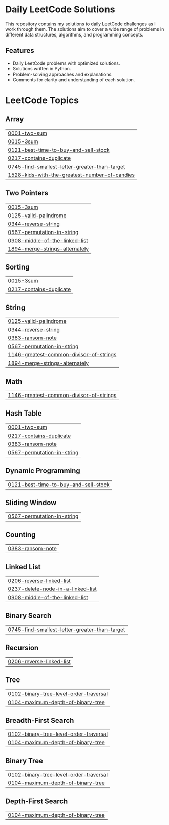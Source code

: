 ﻿
# Daily LeetCode Solutions

This repository contains my solutions to daily LeetCode challenges as I work through them. The solutions aim to cover a wide range of problems in different data structures, algorithms, and programming concepts.

## Features

- Daily LeetCode problems with optimized solutions.
- Solutions written in Python.
- Problem-solving approaches and explanations.
- Comments for clarity and understanding of each solution.


<!---LeetCode Topics Start-->
# LeetCode Topics
## Array
|  |
| ------- |
| [0001-two-sum](https://github.com/mukkss/DailyLeetCode/tree/master/0001-two-sum) |
| [0015-3sum](https://github.com/mukkss/DailyLeetCode/tree/master/0015-3sum) |
| [0121-best-time-to-buy-and-sell-stock](https://github.com/mukkss/DailyLeetCode/tree/master/0121-best-time-to-buy-and-sell-stock) |
| [0217-contains-duplicate](https://github.com/mukkss/DailyLeetCode/tree/master/0217-contains-duplicate) |
| [0745-find-smallest-letter-greater-than-target](https://github.com/mukkss/DailyLeetCode/tree/master/0745-find-smallest-letter-greater-than-target) |
| [1528-kids-with-the-greatest-number-of-candies](https://github.com/mukkss/DailyLeetCode/tree/master/1528-kids-with-the-greatest-number-of-candies) |
## Two Pointers
|  |
| ------- |
| [0015-3sum](https://github.com/mukkss/DailyLeetCode/tree/master/0015-3sum) |
| [0125-valid-palindrome](https://github.com/mukkss/DailyLeetCode/tree/master/0125-valid-palindrome) |
| [0344-reverse-string](https://github.com/mukkss/DailyLeetCode/tree/master/0344-reverse-string) |
| [0567-permutation-in-string](https://github.com/mukkss/DailyLeetCode/tree/master/0567-permutation-in-string) |
| [0908-middle-of-the-linked-list](https://github.com/mukkss/DailyLeetCode/tree/master/0908-middle-of-the-linked-list) |
| [1894-merge-strings-alternately](https://github.com/mukkss/DailyLeetCode/tree/master/1894-merge-strings-alternately) |
## Sorting
|  |
| ------- |
| [0015-3sum](https://github.com/mukkss/DailyLeetCode/tree/master/0015-3sum) |
| [0217-contains-duplicate](https://github.com/mukkss/DailyLeetCode/tree/master/0217-contains-duplicate) |
## String
|  |
| ------- |
| [0125-valid-palindrome](https://github.com/mukkss/DailyLeetCode/tree/master/0125-valid-palindrome) |
| [0344-reverse-string](https://github.com/mukkss/DailyLeetCode/tree/master/0344-reverse-string) |
| [0383-ransom-note](https://github.com/mukkss/DailyLeetCode/tree/master/0383-ransom-note) |
| [0567-permutation-in-string](https://github.com/mukkss/DailyLeetCode/tree/master/0567-permutation-in-string) |
| [1146-greatest-common-divisor-of-strings](https://github.com/mukkss/DailyLeetCode/tree/master/1146-greatest-common-divisor-of-strings) |
| [1894-merge-strings-alternately](https://github.com/mukkss/DailyLeetCode/tree/master/1894-merge-strings-alternately) |
## Math
|  |
| ------- |
| [1146-greatest-common-divisor-of-strings](https://github.com/mukkss/DailyLeetCode/tree/master/1146-greatest-common-divisor-of-strings) |
## Hash Table
|  |
| ------- |
| [0001-two-sum](https://github.com/mukkss/DailyLeetCode/tree/master/0001-two-sum) |
| [0217-contains-duplicate](https://github.com/mukkss/DailyLeetCode/tree/master/0217-contains-duplicate) |
| [0383-ransom-note](https://github.com/mukkss/DailyLeetCode/tree/master/0383-ransom-note) |
| [0567-permutation-in-string](https://github.com/mukkss/DailyLeetCode/tree/master/0567-permutation-in-string) |
## Dynamic Programming
|  |
| ------- |
| [0121-best-time-to-buy-and-sell-stock](https://github.com/mukkss/DailyLeetCode/tree/master/0121-best-time-to-buy-and-sell-stock) |
## Sliding Window
|  |
| ------- |
| [0567-permutation-in-string](https://github.com/mukkss/DailyLeetCode/tree/master/0567-permutation-in-string) |
## Counting
|  |
| ------- |
| [0383-ransom-note](https://github.com/mukkss/DailyLeetCode/tree/master/0383-ransom-note) |
## Linked List
|  |
| ------- |
| [0206-reverse-linked-list](https://github.com/mukkss/DailyLeetCode/tree/master/0206-reverse-linked-list) |
| [0237-delete-node-in-a-linked-list](https://github.com/mukkss/DailyLeetCode/tree/master/0237-delete-node-in-a-linked-list) |
| [0908-middle-of-the-linked-list](https://github.com/mukkss/DailyLeetCode/tree/master/0908-middle-of-the-linked-list) |
## Binary Search
|  |
| ------- |
| [0745-find-smallest-letter-greater-than-target](https://github.com/mukkss/DailyLeetCode/tree/master/0745-find-smallest-letter-greater-than-target) |
## Recursion
|  |
| ------- |
| [0206-reverse-linked-list](https://github.com/mukkss/DailyLeetCode/tree/master/0206-reverse-linked-list) |
## Tree
|  |
| ------- |
| [0102-binary-tree-level-order-traversal](https://github.com/mukkss/DailyLeetCode/tree/master/0102-binary-tree-level-order-traversal) |
| [0104-maximum-depth-of-binary-tree](https://github.com/mukkss/DailyLeetCode/tree/master/0104-maximum-depth-of-binary-tree) |
## Breadth-First Search
|  |
| ------- |
| [0102-binary-tree-level-order-traversal](https://github.com/mukkss/DailyLeetCode/tree/master/0102-binary-tree-level-order-traversal) |
| [0104-maximum-depth-of-binary-tree](https://github.com/mukkss/DailyLeetCode/tree/master/0104-maximum-depth-of-binary-tree) |
## Binary Tree
|  |
| ------- |
| [0102-binary-tree-level-order-traversal](https://github.com/mukkss/DailyLeetCode/tree/master/0102-binary-tree-level-order-traversal) |
| [0104-maximum-depth-of-binary-tree](https://github.com/mukkss/DailyLeetCode/tree/master/0104-maximum-depth-of-binary-tree) |
## Depth-First Search
|  |
| ------- |
| [0104-maximum-depth-of-binary-tree](https://github.com/mukkss/DailyLeetCode/tree/master/0104-maximum-depth-of-binary-tree) |
<!---LeetCode Topics End-->